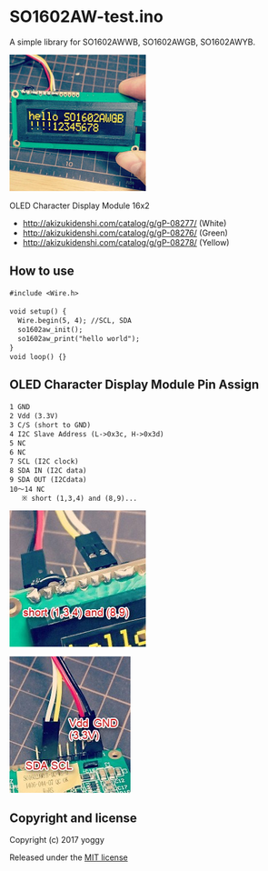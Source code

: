 SO1602AW-test.ino
====
A simple library for SO1602AWWB, SO1602AWGB, SO1602AWYB.

![SO1602AWYB](img1.jpg)

OLED Character Display Module 16x2
- http://akizukidenshi.com/catalog/g/gP-08277/ (White)
- http://akizukidenshi.com/catalog/g/gP-08276/ (Green)
- http://akizukidenshi.com/catalog/g/gP-08278/ (Yellow)

How to use
----

    #include <Wire.h>
    
    void setup() {
      Wire.begin(5, 4); //SCL, SDA
      so1602aw_init();
      so1602aw_print("hello world");
    }
    void loop() {}

OLED Character Display Module Pin Assign
----

    1 GND
    2 Vdd (3.3V)
    3 C/S (short to GND)
    4 I2C Slave Address (L->0x3c, H->0x3d)
    5 NC
    6 NC
    7 SCL (I2C clock)
    8 SDA IN (I2C data)
    9 SDA OUT (I2Cdata)
    10～14 NC
       ※ short (1,3,4) and (8,9)...

![SO1602AWYB](img2.jpg)

![SO1602AWYB](img3.jpg)

Copyright and license
----

Copyright (c) 2017 yoggy

Released under the [MIT license](LICENSE.txt)